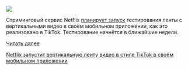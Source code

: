 <!--2025-05-08 11:45:06-->
<div class="yb">
  <div class="rss habr"><img src="https://habrastorage.org/webt/z1/nw/sk/z1nwskat5mdc008-w_wjngkvwqu.jpeg" /><p>Стриминговый сервис Netflix <a href="https://about.netflix.com/en/news/unveiling-our-innovative-new-tv-experience" rel="noopener noreferrer nofollow">планирует запуск</a> тестирования ленты с вертикальными видео в своём мобильном приложении, как это реализовано в TikTok. Тестирование начнётся в ближайшие недели.</p> <a href="https://habr.com/ru/articles/907914/#habracut">Читать далее</a> <p class="titl"><a href="https://habr.com/ru/news/907914/?utm_source=habrahabr&utm_medium=rss&utm_campaign=907914">Netflix запустит вертикальную ленту видео в стиле TikTok в своём мобильном приложении</a></p></div>
</div>
